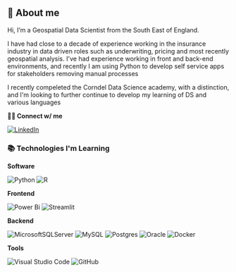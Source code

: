 <h2>👋 About me </h2>

Hi, I’m a Geospatial Data Scientist from the South East of England. 

I have had close to a decade of experience working in the insurance industry in data driven roles such as underwriting, pricing and most recently geospatial analysis. I've had experience working in front and back-end environments, and recently I am using Python to develop self service apps for stakeholders removing manual processes

I recently compeleted the Corndel Data Science academy, with a distinction, and I'm looking to further continue to develop my learning of DS and various languages 


**🤝🏻 Connect w/ me** 

[![LinkedIn](https://img.shields.io/badge/linkedin-%230077B5.svg?style=for-the-badge&logo=linkedin&logoColor=white)](https://www.linkedin.com/in/armstrongalexander/)

<h3>📚 Technologies I'm Learning</h3>

**Software**

![Python](https://img.shields.io/badge/python-3670A0?style=for-the-badge&logo=python&logoColor=ffdd54)
![R](https://img.shields.io/badge/r-%23276DC3.svg?style=for-the-badge&logo=r&logoColor=white)

**Frontend**

![Power Bi](https://img.shields.io/badge/power_bi-F2C811?style=for-the-badge&logo=powerbi&logoColor=black)
![Streamlit](https://img.shields.io/badge/Streamlit-red)

**Backend**

![MicrosoftSQLServer](https://img.shields.io/badge/Microsoft%20SQL%20Sever-CC2927?style=for-the-badge&logo=microsoft%20sql%20server&logoColor=white) 
![MySQL](https://img.shields.io/badge/mysql-%2300f.svg?style=for-the-badge&logo=mysql&logoColor=white)
![Postgres](https://img.shields.io/badge/postgres-%23316192.svg?style=for-the-badge&logo=postgresql&logoColor=white)
![Oracle](https://img.shields.io/badge/Oracle-F80000?style=for-the-badge&logo=oracle&logoColor=white)
![Docker](https://img.shields.io/badge/Docker-3670A0?style=for-the-badge&logo=powerbi&logoColor=black)

**Tools**

![Visual Studio Code](https://img.shields.io/badge/Visual%20Studio%20Code-0078d7.svg?style=for-the-badge&logo=visual-studio-code&logoColor=white)
![GitHub](https://img.shields.io/badge/github-%23121011.svg?style=for-the-badge&logo=github&logoColor=white)


